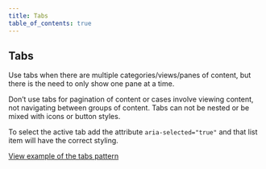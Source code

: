 ```yaml
---
title: Tabs
table_of_contents: true
---
```


## Tabs

Use tabs when there are multiple categories/views/panes of content, but there is the need to only show one pane at a time.

Don’t use tabs for pagination of content or cases involve viewing content, not navigating between groups of content. Tabs can not be nested
or be mixed with icons or button styles.

To select the active tab add the attribute `aria-selected="true"` and that list item will have the correct styling.

<a href="https://vanilla-framework.github.io/vanilla-framework/examples/patterns/tabs/"
    class="js-example">
    View example of the tabs pattern
</a>

